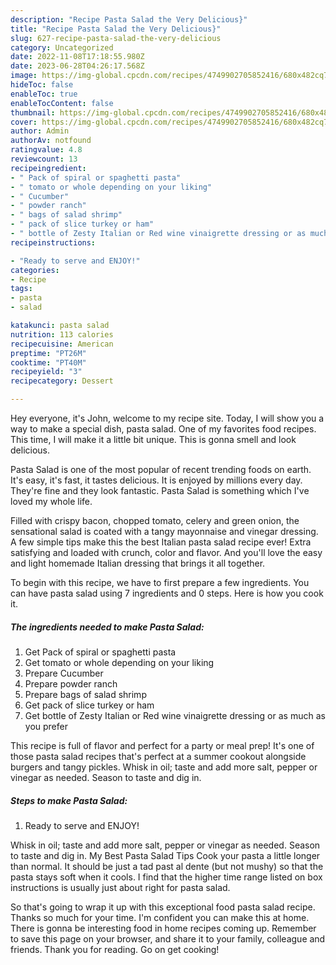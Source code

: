 ```yaml
---
description: "Recipe Pasta Salad the Very Delicious}"
title: "Recipe Pasta Salad the Very Delicious}"
slug: 627-recipe-pasta-salad-the-very-delicious
category: Uncategorized
date: 2022-11-08T17:18:55.980Z
date: 2023-06-28T04:26:17.568Z
image: https://img-global.cpcdn.com/recipes/4749902705852416/680x482cq70/pasta-salad-recipe-main-photo.jpg
hideToc: false
enableToc: true
enableTocContent: false
thumbnail: https://img-global.cpcdn.com/recipes/4749902705852416/680x482cq70/pasta-salad-recipe-main-photo.jpg
cover: https://img-global.cpcdn.com/recipes/4749902705852416/680x482cq70/pasta-salad-recipe-main-photo.jpg
author: Admin
authorAv: notfound
ratingvalue: 4.8
reviewcount: 13
recipeingredient:
- " Pack of spiral or spaghetti pasta"
- " tomato or whole depending on your liking"
- " Cucumber"
- " powder ranch"
- " bags of salad shrimp"
- " pack of slice turkey or ham"
- " bottle of Zesty Italian or Red wine vinaigrette dressing or as much as you prefer"
recipeinstructions:

- "Ready to serve and ENJOY!"
categories:
- Recipe
tags:
- pasta
- salad

katakunci: pasta salad 
nutrition: 113 calories
recipecuisine: American
preptime: "PT26M"
cooktime: "PT40M"
recipeyield: "3"
recipecategory: Dessert

---
```



Hey everyone, it's John, welcome to my recipe site. Today, I will show you a way to make a special dish, pasta salad. One of my favorites food recipes. This time, I will make it a little bit unique. This is gonna smell and look delicious.

Pasta Salad is one of the most popular of recent trending foods on earth. It's easy, it's fast, it tastes delicious. It is enjoyed by millions every day. They're fine and they look fantastic. Pasta Salad is something which I've loved my whole life.

Filled with crispy bacon, chopped tomato, celery and green onion, the sensational salad is coated with a tangy mayonnaise and vinegar dressing. A few simple tips make this the best Italian pasta salad recipe ever! Extra satisfying and loaded with crunch, color and flavor. And you&#39;ll love the easy and light homemade Italian dressing that brings it all together.


To begin with this recipe, we have to first prepare a few ingredients. You can have pasta salad using 7 ingredients and 0 steps. Here is how you cook it.

<!--inarticleads1-->

##### The ingredients needed to make Pasta Salad:

1. Get  Pack of spiral or spaghetti pasta
1. Get  tomato or whole depending on your liking
1. Prepare  Cucumber
1. Prepare  powder ranch
1. Prepare  bags of salad shrimp
1. Get  pack of slice turkey or ham
1. Get  bottle of Zesty Italian or Red wine vinaigrette dressing or as much as you prefer


This recipe is full of flavor and perfect for a party or meal prep! It&#39;s one of those pasta salad recipes that&#39;s perfect at a summer cookout alongside burgers and tangy pickles. Whisk in oil; taste and add more salt, pepper or vinegar as needed. Season to taste and dig in. 

<!--inarticleads2-->

##### Steps to make Pasta Salad:


1. Ready to serve and ENJOY!

Whisk in oil; taste and add more salt, pepper or vinegar as needed. Season to taste and dig in. My Best Pasta Salad Tips Cook your pasta a little longer than normal. It should be just a tad past al dente (but not mushy) so that the pasta stays soft when it cools. I find that the higher time range listed on box instructions is usually just about right for pasta salad. 

So that's going to wrap it up with this exceptional food pasta salad recipe. Thanks so much for your time. I'm confident you can make this at home. There is gonna be interesting food in home recipes coming up. Remember to save this page on your browser, and share it to your family, colleague and friends. Thank you for reading. Go on get cooking!
